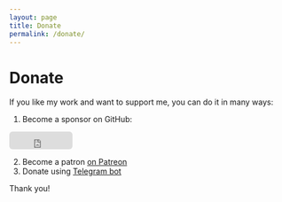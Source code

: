 ```yaml
---
layout: page
title: Donate
permalink: /donate/
---
```


# Donate

If you like my work and want to support me, you can do it in many ways:

1) Become a sponsor on GitHub:
<iframe src="https://github.com/sponsors/komposter/button" title="Sponsor komposter" height="32" width="114" style="border: 0; border-radius: 6px;"></iframe>

2) Become a patron [on Patreon](https://www.patreon.com/CommunityPower)
3) Donate using [Telegram bot](https://t.me/CommunityPowerNews/44)

Thank you!